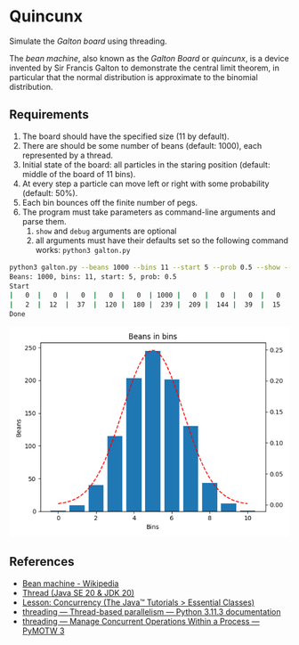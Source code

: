 # Quincunx

Simulate the *Galton board* using threading.

The *bean machine*, also known as the *Galton Board* or *quincunx*, is a device invented by Sir Francis Galton to demonstrate the central limit theorem, in particular that the normal distribution is approximate to the binomial distribution.

## Requirements

1. The board should have the specified size (11 by default).
2. There are should be some number of beans (default: 1000), each represented by a thread.
3. Initial state of the board: all particles in the staring position (default: middle of the board of 11 bins).
4. At every step a particle can move left or right with some probability (default: 50%).
5. Each bin bounces off the finite number of pegs.
6. The program must take parameters as command-line arguments and parse them.
   1. `show` and `debug` arguments are optional
   2. all arguments must have their defaults set so the following command works: `python3 galton.py`

```bash
python3 galton.py --beans 1000 --bins 11 --start 5 --prob 0.5 --show --debug
Beans: 1000, bins: 11, start: 5, prob: 0.5
Start
|   0  |   0  |   0  |   0  |   0  | 1000 |   0  |   0  |   0  |   0  |   0  |      1000
|   2  |  12  |  37  |  120 |  180 |  239 |  209 |  144 |  39  |  15  |   3  |      1000
Done
```

![Beans in bins](normal.png)

## References

- [Bean machine - Wikipedia](https://en.wikipedia.org/wiki/Bean_machine)
- [Thread (Java SE 20 & JDK 20)](https://docs.oracle.com/en/java/javase/20/docs/api/java.base/java/lang/Thread.html)
- [Lesson: Concurrency (The Java™ Tutorials > Essential Classes)](https://docs.oracle.com/javase/tutorial/essential/concurrency/)
- [threading — Thread-based parallelism — Python 3.11.3 documentation](https://docs.python.org/3/library/threading.html)
- [threading — Manage Concurrent Operations Within a Process — PyMOTW 3](https://pymotw.com/3/threading/)
